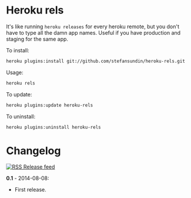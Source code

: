 # Heroku rels

It's like running `heroku releases` for every heroku remote, but you don't have to type all the damn app names. Useful if you have production and staging for the same app.

To install:
```bash
heroku plugins:install git://github.com/stefansundin/heroku-rels.git
```

Usage:
```bash
heroku rels
```

To update:
```bash
heroku plugins:update heroku-rels
```

To uninstall:
```bash
heroku plugins:uninstall heroku-rels
```


# Changelog

[![RSS](http://stefansundin.github.io/img/feed.png) Release feed](https://github.com/stefansundin/heroku-rels/releases.atom)

**0.1** - 2014-08-08:
- First release.
